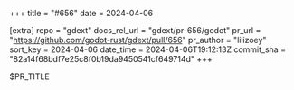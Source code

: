 +++
title = "#656"
date = 2024-04-06

[extra]
repo = "gdext"
docs_rel_url = "gdext/pr-656/godot"
pr_url = "https://github.com/godot-rust/gdext/pull/656"
pr_author = "lilizoey"
sort_key = 2024-04-06
date_time = 2024-04-06T19:12:13Z
commit_sha = "82a14f68bdf7e25c8f0b19da9450541cf649714d"
+++

$PR_TITLE
